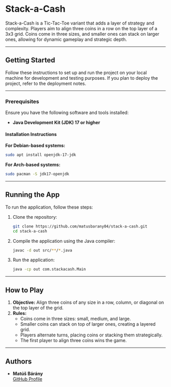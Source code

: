 # Stack-a-Cash

Stack-a-Cash is a Tic-Tac-Toe variant that adds a layer of strategy and complexity. Players aim to align three coins in a row on the top layer of a 3x3 grid. Coins come in three sizes, and smaller ones can stack on larger ones, allowing for dynamic gameplay and strategic depth.

---

## Getting Started

Follow these instructions to set up and run the project on your local machine for development and testing purposes. If you plan to deploy the project, refer to the deployment notes.

---

### Prerequisites

Ensure you have the following software and tools installed:

- **Java Development Kit (JDK) 17 or higher**

#### Installation Instructions

**For Debian-based systems:**
```bash
sudo apt install openjdk-17-jdk
```

**For Arch-based systems:**
```bash
sudo pacman -S jdk17-openjdk
```

---

## Running the App

To run the application, follow these steps:

1. Clone the repository:
   ```bash
   git clone https://github.com/matusbarany04/stack-a-cash.git
   cd stack-a-cash
   ```

2. Compile the application using the Java compiler:
   ```bash
   javac -d out src/**/*.java
   ```

3. Run the application:
   ```bash
   java -cp out com.stackacash.Main
   ```

---

## How to Play

1. **Objective:** Align three coins of any size in a row, column, or diagonal on the top layer of the grid.
2. **Rules:**
   - Coins come in three sizes: small, medium, and large.
   - Smaller coins can stack on top of larger ones, creating a layered grid.
   - Players alternate turns, placing coins or stacking them strategically.
   - The first player to align three coins wins the game.

---

## Authors

- **Matúš Bárány**  
  [GitHub Profile](https://github.com/matusbarany04)
